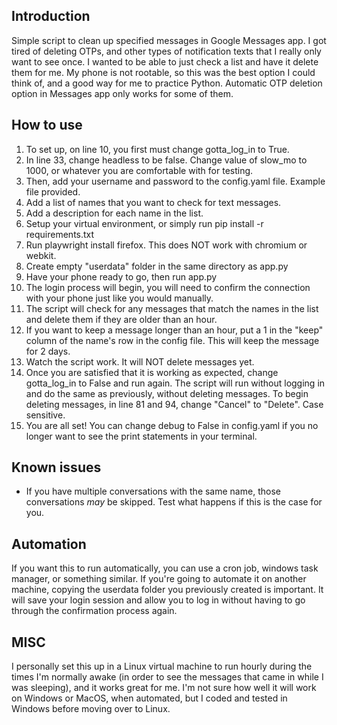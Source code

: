 ## Introduction
Simple script to clean up specified messages in Google Messages app. I got tired of deleting OTPs, and other types of notification texts that I really only want to see once. I wanted to be able to just check a list and have it delete them for me. My phone is not rootable, so this was the best option I could think of, and a good way for me to practice Python. Automatic OTP deletion option in Messages app only works for some of them.

## How to use
1. To set up, on line 10, you first must change gotta_log_in to True.
1. In line 33, change headless to be false. Change value of slow_mo to 1000, or whatever you are comfortable with for testing.
1. Then, add your username and password to the config.yaml file. Example file provided.
1. Add a list of names that you want to check for text messages.
1. Add a description for each name in the list. 
1. Setup your virtual environment, or simply run pip install -r requirements.txt
1. Run playwright install firefox. This does NOT work with chromium or webkit.
1. Create empty "userdata" folder in the same directory as app.py
1. Have your phone ready to go, then run app.py
1. The login process will begin, you will need to confirm the connection with your phone just like you would manually.
1. The script will check for any messages that match the names in the list and delete them if they are older than an hour.
1. If you want to keep a message longer than an hour, put a 1 in the "keep" column of the name's row in the config file. This will keep the message for 2 days.
1. Watch the script work. It will NOT delete messages yet. 
1. Once you are satisfied that it is working as expected, change gotta_log_in to False and run again. The script will run without logging in and do the same as previously, without deleting messages. To begin deleting messages, in line 81 and 94, change "Cancel" to "Delete". Case sensitive.
1. You are all set! You can change debug to False in config.yaml if you no longer want to see the print statements in your terminal.

## Known issues
- If you have multiple conversations with the same name, those conversations *may* be skipped. Test what happens if this is the case for you.

## Automation

If you want this to run automatically, you can use a cron job, windows task manager, or something similar. If you're going to automate it on another machine, copying the userdata folder you previously created is important. It will save your login session and allow you to log in without having to go through the confirmation process again.

## MISC
I personally set this up in a Linux virtual machine to run hourly during the times I'm normally awake (in order to see the messages that came in while I was sleeping), and it works great for me. I'm not sure how well it will work on Windows or MacOS, when automated, but I coded and tested in Windows before  moving over to Linux.